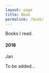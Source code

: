 ```yaml
---
layout: page
title: Book
permalink: /book/
---
```


Books I read.

<h4>2018</h4>

Jan

To be added...
